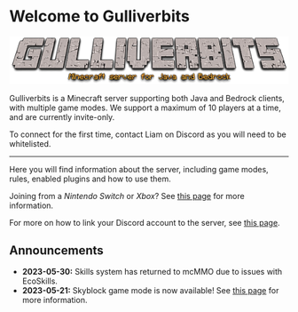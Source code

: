 # Welcome to Gulliverbits

<p style="text-align: center;">
    <img src="gbits.png" alt="Gulliverbits logo" />
</p>

Gulliverbits is a Minecraft server supporting both Java and Bedrock clients, with multiple game modes. We support a maximum of 10 players at a time, and are currently invite-only.

To connect for the first time, contact Liam on Discord as you will need to be whitelisted.

----

Here you will find information about the server, including game modes, rules, enabled plugins and how to use them.

Joining from a _Nintendo Switch_ or _Xbox_? See [this page](bedrock.md) for more information.

For more on how to link your Discord account to the server, see [this page](discord.md).

## Announcements

- **2023-05-30:** Skills system has returned to mcMMO due to issues with EcoSkills.
- **2023-05-21:** Skyblock game mode is now available! See [this page](skyblock.md) for more information.